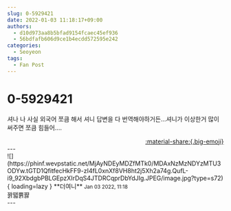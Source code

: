 ```yaml
---
slug: 0-5929421
date: 2022-01-03 11:18:17+09:00
authors:
  - d10d973aa8b5bfad9154fcaec45ef936
  - 56bdfafb606d9ce1b4ecdd572595e242
categories:
  - Seoyeon
tags:
  - Fan Post
---
```


# 0-5929421

<div class="post-container" markdown="1">
<div class="content-container md-sidebar__scrollwrap" markdown="1">

셔나 나 사실 외국어 쪼큼 해서 셔니 답변을 다 번역해야하거든...셔니가 이상한거 많이 써주면 쪼큼 힘들어....

</div>
</div>

<div style="text-align: right;" markdown="1">
<a href="https://weverse.io/fromis9/fanpost/0-5929421" style="text-align: right;">:material-share:{.big-emoji}</a>
</div>
---

<div class="comments-container md-sidebar__scrollwrap" markdown="1">
<div class="comment" markdown="1">
<div class='id-container' markdown="1">
![](https://phinf.wevpstatic.net/MjAyNDEyMDZfMTk0/MDAxNzMzNDYzMTU3ODYw.tGTD1QfitfecHkFF9-zI4fL0xnXf8VH8ht2j5Xh2a74g.QufL-i9_92XbdgbPBLGEpzXIrDqS4JTDRCqprDbYdJIg.JPEG/image.jpg?type=s72){ loading=lazy }
**<span class="artist">더여니</span>** <small>Jan 03 2022, 11:18</small><br>
</div>
<div class='comment-body' markdown="1">
꽑뗇쁅쨣
</div>
</div>
</div>
---
